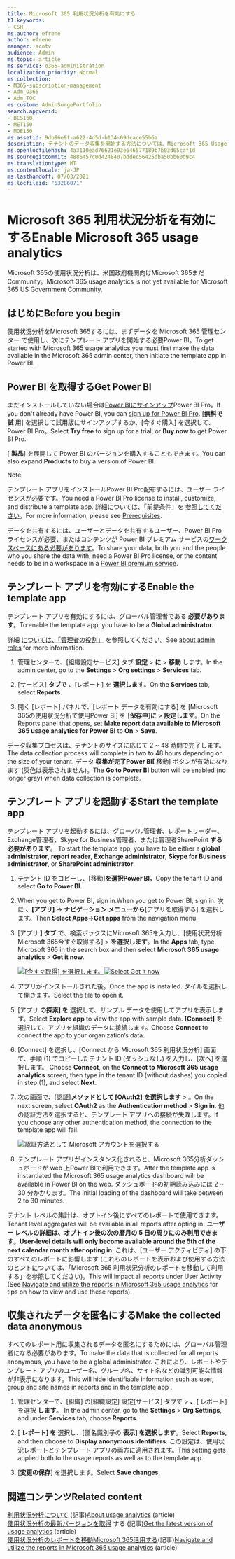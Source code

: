 ```yaml
---
title: Microsoft 365 利用状況分析を有効にする
f1.keywords:
- CSH
ms.author: efrene
author: efrene
manager: scotv
audience: Admin
ms.topic: article
ms.service: o365-administration
localization_priority: Normal
ms.collection:
- M365-subscription-management
- Adm_O365
- Adm_TOC
ms.custom: AdminSurgePortfolio
search.appverid:
- BCS160
- MET150
- MOE150
ms.assetid: 9db96e9f-a622-4d5d-b134-09dcace55b6a
description: テナントのデータ収集を開始する方法については、Microsoft 365 Usage Analytics テンプレート アプリを使用Power BI。
ms.openlocfilehash: 4a3110ead76621e93e646577189b7b03d65caf1d
ms.sourcegitcommit: 4886457c0d4248407bddec56425dba50bb60d9c4
ms.translationtype: MT
ms.contentlocale: ja-JP
ms.lasthandoff: 07/03/2021
ms.locfileid: "53286071"
---
```

# <a name="enable-microsoft-365-usage-analytics"></a><span data-ttu-id="ce4b0-103">Microsoft 365 利用状況分析を有効にする</span><span class="sxs-lookup"><span data-stu-id="ce4b0-103">Enable Microsoft 365 usage analytics</span></span>

<span data-ttu-id="ce4b0-104">Microsoft 365の使用状況分析は、米国政府機関向けMicrosoft 365まだCommunity。</span><span class="sxs-lookup"><span data-stu-id="ce4b0-104">Microsoft 365 usage analytics is not yet available for Microsoft 365 US Government Community.</span></span>

## <a name="before-you-begin"></a><span data-ttu-id="ce4b0-105">はじめに</span><span class="sxs-lookup"><span data-stu-id="ce4b0-105">Before you begin</span></span>

<span data-ttu-id="ce4b0-106">使用状況分析をMicrosoft 365するには、まずデータを Microsoft 365 管理センター で使用し、次にテンプレート アプリを開始する必要Power BI。</span><span class="sxs-lookup"><span data-stu-id="ce4b0-106">To get started with Microsoft 365 usage analytics you must first make the data available in the Microsoft 365 admin center, then initiate the template app in Power BI.</span></span>

## <a name="get-power-bi"></a><span data-ttu-id="ce4b0-107">Power BI を取得する</span><span class="sxs-lookup"><span data-stu-id="ce4b0-107">Get Power BI</span></span>

<span data-ttu-id="ce4b0-108">まだインストールしていない場合は[Power BIにサインアップ](https://go.microsoft.com/fwlink/p/?linkid=845347)Power BI Pro。</span><span class="sxs-lookup"><span data-stu-id="ce4b0-108">If you don't already have Power BI, you can [sign up for Power BI Pro](https://go.microsoft.com/fwlink/p/?linkid=845347).</span></span> <span data-ttu-id="ce4b0-109">[**無料で試** 用] を選択して試用版にサインアップするか、[今すぐ購入] を選択して、Power BI Pro。</span><span class="sxs-lookup"><span data-stu-id="ce4b0-109">Select **Try free** to sign up for a trial, or **Buy now** to get Power BI Pro.</span></span>


<span data-ttu-id="ce4b0-110">[ **製品**] を展開して Power BI のバージョンを購入することもできます。</span><span class="sxs-lookup"><span data-stu-id="ce4b0-110">You can also expand **Products** to buy a version of Power BI.</span></span>

> [!NOTE]
> <span data-ttu-id="ce4b0-111">テンプレート アプリをインストールPower BI Pro配布するには、ユーザー ライセンスが必要です。</span><span class="sxs-lookup"><span data-stu-id="ce4b0-111">You need a Power BI Pro license to install, customize, and distribute a template app.</span></span> <span data-ttu-id="ce4b0-112">詳細については、「前提条件」を [参照してください](/power-bi/service-template-apps-install-distribute?source=docs#prerequisites)。</span><span class="sxs-lookup"><span data-stu-id="ce4b0-112">For more information, please see [Prerequisites](/power-bi/service-template-apps-install-distribute?source=docs#prerequisites).</span></span>

<span data-ttu-id="ce4b0-113">データを共有するには、ユーザーとデータを共有するユーザー、Power BI Pro ライセンスが必要、またはコンテンツが Power BI プレミアム サービスの[ワークスペースにある必要があります](/power-bi/service-premium-what-is)。</span><span class="sxs-lookup"><span data-stu-id="ce4b0-113">To share your data, both you and the people who you share the data with, need a Power BI Pro license, or the content needs to be in a workspace in a [Power BI premium service](/power-bi/service-premium-what-is).</span></span>

## <a name="enable-the-template-app"></a><span data-ttu-id="ce4b0-114">テンプレート アプリを有効にする</span><span class="sxs-lookup"><span data-stu-id="ce4b0-114">Enable the template app</span></span>

<span data-ttu-id="ce4b0-115">テンプレート アプリを有効にするには、グローバル管理者である **必要があります**。</span><span class="sxs-lookup"><span data-stu-id="ce4b0-115">To enable the template app, you have to be a **Global administrator**.</span></span>

<span data-ttu-id="ce4b0-116">詳細 [については、「管理者の役割」](../add-users/about-admin-roles.md) を参照してください。</span><span class="sxs-lookup"><span data-stu-id="ce4b0-116">See [about admin roles](../add-users/about-admin-roles.md) for more information.</span></span>

1. <span data-ttu-id="ce4b0-117">管理センターで、[組織設定サービス] タブ **設定** \> **に** \> **移動** します。</span><span class="sxs-lookup"><span data-stu-id="ce4b0-117">In the admin center, go to the **Settings** \> **Org settings** \> **Services** tab.</span></span>

2. <span data-ttu-id="ce4b0-118">[サービス] **タブで** 、[レポート] を  **選択します**。</span><span class="sxs-lookup"><span data-stu-id="ce4b0-118">On the **Services** tab, select  **Reports**.</span></span>

3. <span data-ttu-id="ce4b0-119">開く [レポート] パネルで、[レポート データを有効にする] を [Microsoft 365の使用状況分析で使用Power BI] を [**保存中**]**に** \> **設定します**。</span><span class="sxs-lookup"><span data-stu-id="ce4b0-119">On the Reports panel that opens, set **Make report data available to Microsoft 365 usage analytics for Power BI** to **On** \> **Save**.</span></span>

<span data-ttu-id="ce4b0-120">データ収集プロセスは、テナントのサイズに応じて 2 ~ 48 時間で完了します。</span><span class="sxs-lookup"><span data-stu-id="ce4b0-120">The data collection process will complete in two to 48 hours depending on the size of your tenant.</span></span> <span data-ttu-id="ce4b0-121">データ **収集が完了Power BI[** 移動] ボタンが有効になります (灰色は表示されません)。</span><span class="sxs-lookup"><span data-stu-id="ce4b0-121">The **Go to Power BI** button will be enabled (no longer gray) when data collection is complete.</span></span>

## <a name="start-the-template-app"></a><span data-ttu-id="ce4b0-122">テンプレート アプリを起動する</span><span class="sxs-lookup"><span data-stu-id="ce4b0-122">Start the template app</span></span>

<span data-ttu-id="ce4b0-123">テンプレート アプリを起動するには、グローバル管理者、レポートリーダー、Exchange管理者、Skype for Business管理者、または管理者SharePoint **する必要があります**。 </span><span class="sxs-lookup"><span data-stu-id="ce4b0-123">To start the template app, you have to be either a **global administrator**, **report reader**, **Exchange administrator**, **Skype for Business administrator**, or **SharePoint administrator**.</span></span>

1. <span data-ttu-id="ce4b0-124">テナント ID をコピーし、[移動]**を選択Power BI。**</span><span class="sxs-lookup"><span data-stu-id="ce4b0-124">Copy the tenant ID and select **Go to Power BI**.</span></span>

2. <span data-ttu-id="ce4b0-125">When you get to Power BI, sign in.</span><span class="sxs-lookup"><span data-stu-id="ce4b0-125">When you get to Power BI, sign in.</span></span> <span data-ttu-id="ce4b0-126">次に **、[アプリ]** -> **ナビゲーション メニューから**[アプリを取得する] を選択します。</span><span class="sxs-lookup"><span data-stu-id="ce4b0-126">Then **Select Apps**->**Get apps** from the navigation menu.</span></span>

3. <span data-ttu-id="ce4b0-127">[アプリ **] タブ** で、検索ボックスにMicrosoft 365を入力し、[使用状況分析Microsoft 365今すぐ取得する] \> **を選択します**。</span><span class="sxs-lookup"><span data-stu-id="ce4b0-127">In the **Apps** tab, type Microsoft 365 in the search box and then select **Microsoft 365 usage analytics** \> **Get it now**.</span></span>

    <span data-ttu-id="ce4b0-128">[![[今すぐ取得] を選択します。](../../media/78102250-9874-4a32-8365-436f13560b52.png)](https://app.powerbi.com/groups/me/getapps/services/cia_microsoft365.microsoft-365-usage-analytics)</span><span class="sxs-lookup"><span data-stu-id="ce4b0-128">[![Select Get it now](../../media/78102250-9874-4a32-8365-436f13560b52.png)](https://app.powerbi.com/groups/me/getapps/services/cia_microsoft365.microsoft-365-usage-analytics)</span></span>

4. <span data-ttu-id="ce4b0-129">アプリがインストールされた後。</span><span class="sxs-lookup"><span data-stu-id="ce4b0-129">Once the app is installed.</span></span> <span data-ttu-id="ce4b0-130">タイルを選択して開きます。</span><span class="sxs-lookup"><span data-stu-id="ce4b0-130">Select the tile to open it.</span></span>

5. <span data-ttu-id="ce4b0-131">[アプリ **の探索] を** 選択して、サンプル データを使用してアプリを表示します。</span><span class="sxs-lookup"><span data-stu-id="ce4b0-131">Select **Explore app** to view the app with sample data.</span></span> <span data-ttu-id="ce4b0-132">**[Connect]** を選択して、アプリを組織のデータに接続します。</span><span class="sxs-lookup"><span data-stu-id="ce4b0-132">Choose **Connect** to connect the app to your organization’s data.</span></span>

6. <span data-ttu-id="ce4b0-133">[Connect] を選択し、[Connect から Microsoft 365 利用状況分析] 画面で、手順 (1) でコピーしたテナント ID (ダッシュなし) を入力し、[次へ] を選択します。  </span><span class="sxs-lookup"><span data-stu-id="ce4b0-133">Choose **Connect**, on the **Connect to Microsoft 365 usage analytics** screen, then type in the tenant ID (without dashes) you copied in step (1), and select **Next**.</span></span>

7. <span data-ttu-id="ce4b0-134">次の画面で、[認証]**メソッドとして [OAuth2]** **を選択します** \> 。</span><span class="sxs-lookup"><span data-stu-id="ce4b0-134">On the next screen, select **OAuth2** as the **Authentication method** \> **Sign in**.</span></span> <span data-ttu-id="ce4b0-135">他の認証方法を選択すると、テンプレート アプリへの接続が失敗します。</span><span class="sxs-lookup"><span data-stu-id="ce4b0-135">If you choose any other authentication method, the connection to the template app will fail.</span></span>

    ![認証方法として Microsoft アカウントを選択する](../../media/ab6f0463-c3f7-4088-a605-67c699fa86adnew.png)

8. <span data-ttu-id="ce4b0-137">テンプレート アプリがインスタンス化されると、Microsoft 365分析ダッシュボードが web 上Power BIで利用できます。</span><span class="sxs-lookup"><span data-stu-id="ce4b0-137">After the template app is instantiated the Microsoft 365 usage analytics dashboard will be available in Power BI on the web.</span></span> <span data-ttu-id="ce4b0-138">ダッシュボードの初期読み込みには 2 ~ 30 分かかります。</span><span class="sxs-lookup"><span data-stu-id="ce4b0-138">The initial loading of the dashboard will take between 2 to 30 minutes.</span></span>

<span data-ttu-id="ce4b0-139">テナント レベルの集計は、オプトイン後にすべてのレポートで使用できます。</span><span class="sxs-lookup"><span data-stu-id="ce4b0-139">Tenant level aggregates will be available in all reports after opting in.</span></span> <span data-ttu-id="ce4b0-140">**ユーザー レベルの詳細は、オプトイン後の次の暦月の 5 日の周りにのみ利用できます**。</span><span class="sxs-lookup"><span data-stu-id="ce4b0-140">**User-level details will only become available around the 5th of the next calendar month after opting in**.</span></span> <span data-ttu-id="ce4b0-141">これは、[ユーザー アクティビティ] の下のすべての[](navigate-and-utilize-reports.md)レポートに影響します (これらのレポートを表示および使用する方法のヒントについては、「Microsoft 365 利用状況分析のレポートを移動して利用する」を参照してください)。</span><span class="sxs-lookup"><span data-stu-id="ce4b0-141">This will impact all reports under User Activity (See [Navigate and utilize the reports in Microsoft 365 usage analytics](navigate-and-utilize-reports.md) for tips on how to view and use these reports).</span></span>

## <a name="make-the-collected-data-anonymous"></a><span data-ttu-id="ce4b0-142">収集されたデータを匿名にする</span><span class="sxs-lookup"><span data-stu-id="ce4b0-142">Make the collected data anonymous</span></span>

<span data-ttu-id="ce4b0-143">すべてのレポート用に収集されるデータを匿名にするためには、グローバル管理者になる必要があります。</span><span class="sxs-lookup"><span data-stu-id="ce4b0-143">To make the data that is collected for all reports anonymous, you have to be a global administrator.</span></span> <span data-ttu-id="ce4b0-144">これにより、レポートやテンプレート アプリのユーザー名、グループ名、サイト名などの識別可能な情報が非表示になります。</span><span class="sxs-lookup"><span data-stu-id="ce4b0-144">This will hide identifiable information such as user, group and site names in reports and in the template app .</span></span>

1. <span data-ttu-id="ce4b0-145">管理センターで、[組織] の[組織設定] 設定[サービス] タブで \> **、[** レポート] を選択 **します**。 </span><span class="sxs-lookup"><span data-stu-id="ce4b0-145">In the admin center, go to the **Settings** \> **Org Settings**, and under **Services** tab, choose **Reports**.</span></span>

2. <span data-ttu-id="ce4b0-146">[ **レポート] を** 選択し、[匿名識別子の **表示] を選択します**。</span><span class="sxs-lookup"><span data-stu-id="ce4b0-146">Select **Reports**, and then choose to **Display anonymous identifiers**.</span></span> <span data-ttu-id="ce4b0-147">この設定は、使用状況レポートとテンプレート アプリの両方に適用されます。</span><span class="sxs-lookup"><span data-stu-id="ce4b0-147">This setting gets applied both to the usage reports as well as to the template app.</span></span>

3. <span data-ttu-id="ce4b0-148">[**変更の保存**] を選択します。</span><span class="sxs-lookup"><span data-stu-id="ce4b0-148">Select **Save changes**.</span></span>

## <a name="related-content"></a><span data-ttu-id="ce4b0-149">関連コンテンツ</span><span class="sxs-lookup"><span data-stu-id="ce4b0-149">Related content</span></span>

<span data-ttu-id="ce4b0-150">[利用状況分析について](usage-analytics.md) (記事)</span><span class="sxs-lookup"><span data-stu-id="ce4b0-150">[About usage analytics](usage-analytics.md) (article)</span></span>\
<span data-ttu-id="ce4b0-151">[使用状況分析の最新バージョンを取得](get-the-latest-version-of-usage-analytics.md) する (記事)</span><span class="sxs-lookup"><span data-stu-id="ce4b0-151">[Get the latest version of usage analytics](get-the-latest-version-of-usage-analytics.md) (article)</span></span>\
<span data-ttu-id="ce4b0-152">[使用状況分析のレポートを移動Microsoft 365活用する](navigate-and-utilize-reports.md)(記事)</span><span class="sxs-lookup"><span data-stu-id="ce4b0-152">[Navigate and utilize the reports in Microsoft 365 usage analytics](navigate-and-utilize-reports.md) (article)</span></span>